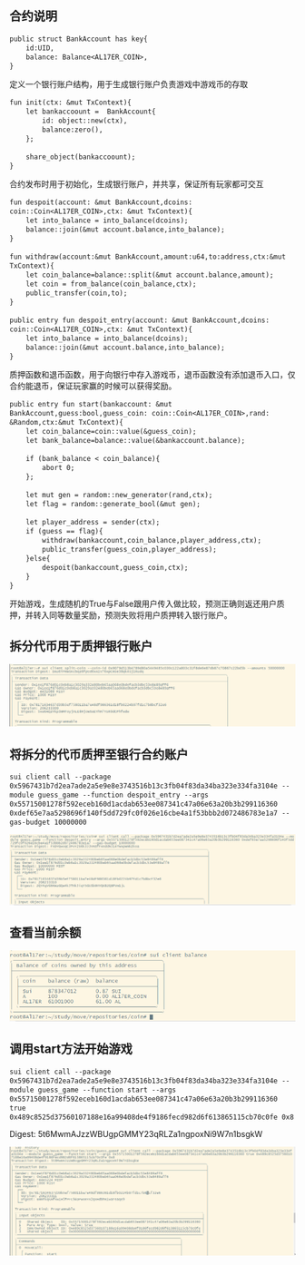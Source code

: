 ## 合约说明
```
public struct BankAccount has key{
    id:UID,
    balance: Balance<AL17ER_COIN>,
}
```

定义一个银行账户结构，用于生成银行账户负责游戏中游戏币的存取

```
fun init(ctx: &mut TxContext){
    let bankaccoount =  BankAccount{
        id: object::new(ctx),
        balance:zero(),
    };

    share_object(bankaccoount);
}
```
合约发布时用于初始化，生成银行账户，并共享，保证所有玩家都可交互

```
fun despoit(account: &mut BankAccount,dcoins: coin::Coin<AL17ER_COIN>,ctx: &mut TxContext){
    let into_balance = into_balance(dcoins);
    balance::join(&mut account.balance,into_balance);
}

fun withdraw(account:&mut BankAccount,amount:u64,to:address,ctx:&mut TxContext){
    let coin_balance=balance::split(&mut account.balance,amount);
    let coin = from_balance(coin_balance,ctx);
    public_transfer(coin,to);
}

public entry fun despoit_entry(account: &mut BankAccount,dcoins: coin::Coin<AL17ER_COIN>,ctx: &mut TxContext){
    let into_balance = into_balance(dcoins);
    balance::join(&mut account.balance,into_balance);
}
```

质押函数和退币函数，用于向银行中存入游戏币，退币函数没有添加退币入口，仅合约能退币，保证玩家赢的时候可以获得奖励。

```
public entry fun start(bankaccount: &mut BankAccount,guess:bool,guess_coin: coin::Coin<AL17ER_COIN>,rand: &Random,ctx:&mut TxContext){
    let coin_balance=coin::value(&guess_coin);
    let bank_balance=balance::value(&bankaccount.balance);

    if (bank_balance < coin_balance){
        abort 0;
    };

    let mut gen = random::new_generator(rand,ctx);
    let flag = random::generate_bool(&mut gen);

    let player_address = sender(ctx);
    if (guess == flag){
        withdraw(bankaccount,coin_balance,player_address,ctx);
        public_transfer(guess_coin,player_address);
    }else{
        despoit(bankaccount,guess_coin,ctx);
    }
}
```
开始游戏，生成随机的True与False跟用户传入做比较，预测正确则返还用户质押，并转入同等数量奖励，预测失败将用户质押转入银行账户。

## 拆分代币用于质押银行账户

![alt text](image.png)

## 将拆分的代币质押至银行合约账户

```
sui client call --package 0x5967431b7d2ea7ade2a5e9e8e3743516b13c3fb04f83da34ba323e334fa3104e --module guess_game --function despoit_entry --args 0x55715001278f592eceb160d1acdab653ee087341c47a06e63a20b3b299116360 0xdef65e7aa5298696f140f5dd729fc0f026e16cbe4a1f53bbb2d072486783e1a7 --gas-budget 10000000
```

![alt text](image-1.png)

## 查看当前余额

![alt text](image-2.png)

## 调用start方法开始游戏

```
sui client call --package 0x5967431b7d2ea7ade2a5e9e8e3743516b13c3fb04f83da34ba323e334fa3104e --module guess_game --function start --args 0x55715001278f592eceb160d1acdab653ee087341c47a06e63a20b3b299116360 true 0x489c8525d37560107188e16a99408de4f9186fecd982d6f613865115cb70c0fe 0x8
```

Digest: 5t6MwmAJzzWBUgpGMMY23qRLZa1ngpoxNi9W7n1bsgkW

![alt text](image-3.png)

